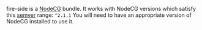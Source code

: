 fire-side is a [NodeCG](http://github.com/nodecg/nodecg) bundle. 
It works with NodeCG versions which satisfy this [semver](https://docs.npmjs.com/getting-started/semantic-versioning) range: `^2.1.1`
You will need to have an appropriate version of NodeCG installed to use it.

